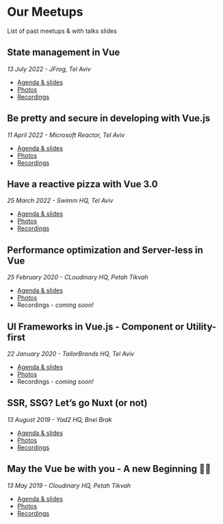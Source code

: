 # Our Meetups

List of past meetups &amp; with talks slides

## State management in Vue
_13 July 2022 - JFrog, Tel Aviv_

- [Agenda & slides](https://github.com/vue-js-israel/meetups/blob/master/july_meetup_2022.md)
- [Photos](https://www.facebook.com/media/set/?set=a.1603751103353833&type=3)
- [Recordings](https://youtube.com/playlist?list=PLDOkyp-lEYFgZsH0UQYrcZFiESxCXXIQV)

## Be pretty and secure in developing with Vue.js

_11 April 2022 - Microsoft Reactor, Tel Aviv_

- [Agenda & slides](https://github.com/vue-js-israel/meetups/blob/master/april_meetup_2022.md)
- [Photos](https://photos.google.com/share/AF1QipM79ataeWjaiCWe-3XCSY-B-4DD5SvpBvSEkDNojKOh9AEyCgvCBczpLCi5yLh5Uw?pli=1&key=Ulc0N2x5Q0Ezb1lsR01WQVltV0RVaUVxaGxmVjRR)
- [Recordings](https://www.youtube.com/playlist?list=PLDOkyp-lEYFiMszHinPOLU2dABdqEnMpt)

## Have a reactive pizza with Vue 3.0

_25 March 2022 - Swimm HQ, Tel Aviv_

- [Agenda & slides](https://github.com/vue-js-israel/meetups/blob/master/march_2022_meetup.md)
- [Photos](https://www.facebook.com/media/set?vanity=officalVuejsIsrael&set=a.1525299144532363)
- [Recordings](https://www.youtube.com/playlist?list=PLDOkyp-lEYFgPAvI93kBhVuVwOpZ4DmXM)

## Performance optimization and Server-less in Vue

_25 February 2020 - CLoudinary HQ, Petah Tikvah_

- [Agenda & slides](https://github.com/vue-js-israel/meetups/blob/master/feb_2020_meetup.md)
- [Photos](https://www.facebook.com/pg/officalVuejsIsrael/photos/?tab=album&album_id=993788747683408)
- Recordings - _coming soon!_

## UI Frameworks in Vue.js - Component or Utility-first

_22 January 2020 - TailorBrands HQ, Tel Aviv_

- [Agenda & slides](https://github.com/vue-js-israel/meetups/blob/master/jan_2020_meetup.md)
- [Photos](https://www.facebook.com/pg/officalVuejsIsrael/photos/?tab=album&album_id=954622791600004)
- Recordings - _coming soon!_

## SSR, SSG? Let’s go Nuxt (or not) 

_13 August 2019 - Yad2 HQ, Bnei Brak_

- [Agenda & slides](https://github.com/vue-js-israel/meetups/blob/master/august_2019_meetup.md)
- [Photos](https://www.facebook.com/officalVuejsIsrael/photos/?tab=album&album_id=837686863293598)
- [Recordings](https://www.youtube.com/playlist?list=PLDOkyp-lEYFiqltyINdw9gizVnAhWdKnS)

## May the Vue be with you - A new Beginning 🎉🎉 

_13 May 2019 - Cloudinary HQ, Petah Tikvah_

- [Agenda & slides](https://github.com/vue-js-israel/meetups/blob/master/may_2019_meetup.md)
- [Photos](https://www.facebook.com/pg/officalVuejsIsrael/photos/?tab=album&album_id=759479367781015)
- [Recordings](https://www.youtube.com/watch?v=zQdaUZGHYmQ&list=PLDOkyp-lEYFgVhmlP4oZ0vlCLKGkI4IJa)
